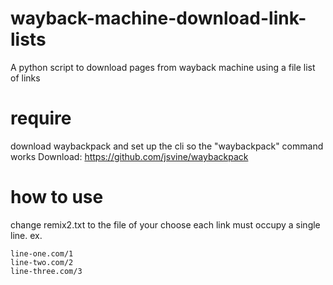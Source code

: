 # wayback-machine-download-link-lists
A python script to download pages from wayback machine using a file list of links

# require
download waybackpack and set up the cli so the "waybackpack" command works
Download: https://github.com/jsvine/waybackpack
# how to use
change remix2.txt to the file of your choose
each link must occupy a single line.
ex.
```
line-one.com/1
line-two.com/2
line-three.com/3
```
